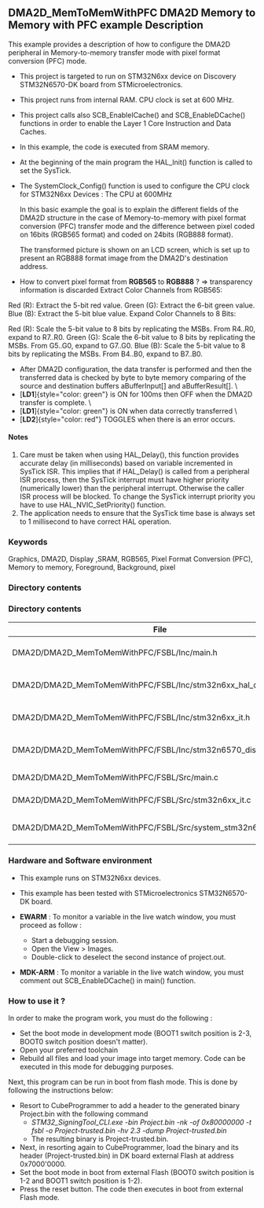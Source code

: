 ## <b>DMA2D_MemToMemWithPFC DMA2D Memory to Memory with PFC example Description</b>

This example provides a description of how to configure the DMA2D peripheral in Memory-to-memory transfer mode with
pixel format conversion (PFC) mode.

- This project is targeted to run on STM32N6xx device on Discovery STM32N6570-DK board from STMicroelectronics.

- This project runs from internal RAM. CPU clock is set at 600 MHz.

- This project calls also SCB_EnableICache() and SCB_EnableDCache() functions in order to enable
the Layer 1 Core Instruction and Data Caches.

- In this example, the code is executed from SRAM memory.

- At the beginning of the main program the HAL_Init() function is called to set the SysTick.

- The SystemClock_Config() function is used to configure the CPU clock for STM32N6xx Devices :
  The CPU at 600MHz

  In this basic example the goal is to explain the different fields of the DMA2D 
  structure in the case of Memory-to-memory with pixel format conversion (PFC) transfer mode
  and the difference between pixel coded on 16bits (RGB565 format) and coded on 24bits (RGB888 format).
  
  The transformed picture is shown on an LCD screen, which is set up to present an RGB888 format image
  from the DMA2D's destination address.
  
- How to convert pixel format from **RGB565** to **RGB888** ?
 => transparency information is discarded 
 Extract Color Channels from RGB565:

 Red (R): Extract the 5-bit red value.
 Green (G): Extract the 6-bit green value.
 Blue (B): Extract the 5-bit blue value.
 Expand Color Channels to 8 Bits:

 Red (R): Scale the 5-bit value to 8 bits by replicating the MSBs.
 From R4..R0, expand to R7..R0.
 Green (G): Scale the 6-bit value to 8 bits by replicating the MSBs.
 From G5..G0, expand to G7..G0.
 Blue (B): Scale the 5-bit value to 8 bits by replicating the MSBs.
 From B4..B0, expand to B7..B0.
</pre>

- After DMA2D configuration, the data transfer is performed and then the transferred
data is checked by byte to byte memory comparing of the source and destination buffers aBufferInput[] and aBufferResult[].
\
 - [**LD1**]{style="color: green"} is ON for 100ms then OFF when the DMA2D transfer is complete.
\
 - [**LD1**]{style="color: green"} is ON when data correctly transferred
\
 - [**LD2**]{style="color: red"} TOGGLES when there is an error occurs.


#### <b>Notes</b>

 1. Care must be taken when using HAL_Delay(), this function provides accurate delay (in milliseconds)
    based on variable incremented in SysTick ISR. This implies that if HAL_Delay() is called from
    a peripheral ISR process, then the SysTick interrupt must have higher priority (numerically lower)
    than the peripheral interrupt. Otherwise the caller ISR process will be blocked.
    To change the SysTick interrupt priority you have to use HAL_NVIC_SetPriority() function.
 2. The application needs to ensure that the SysTick time base is always set to 1 millisecond
    to have correct HAL operation.
 

### <b>Keywords</b>

Graphics, DMA2D, Display ,SRAM, RGB565, Pixel Format Conversion (PFC), Memory to memory, Foreground,
Background, pixel

### <b>Directory contents</b>
### <b>Directory contents</b>

File | Description
 --- | ---
  DMA2D/DMA2D_MemToMemWithPFC/FSBL/Inc/main.h                       | Header for main.c module
  DMA2D/DMA2D_MemToMemWithPFC/FSBL/Inc/stm32n6xx_hal_conf.h         | HAL Configuration file
  DMA2D/DMA2D_MemToMemWithPFC/FSBL/Inc/stm32n6xx_it.h               | Interrupt handlers header file
  DMA2D/DMA2D_MemToMemWithPFC/FSBL/Inc/stm32n6570_discovery_conf.h  | DMA2D Configuration file
  DMA2D/DMA2D_MemToMemWithPFC/FSBL/Src/main.c                       | Main program
  DMA2D/DMA2D_MemToMemWithPFC/FSBL/Src/stm32n6xx_it.c               | Interrupt handlers
  DMA2D/DMA2D_MemToMemWithPFC/FSBL/Src/system_stm32n6xx.c           | STM32N6xx system source file


### <b>Hardware and Software environment</b>

  - This example runs on STM32N6xx devices.

  - This example has been tested with STMicroelectronics STM32N6570-DK
    board.

  - **EWARM** : To monitor a variable in the live watch window, you must proceed as follow :
    - Start a debugging session.
    - Open the View > Images.
    - Double-click to deselect the second instance of project.out.

  - **MDK-ARM** : To monitor a variable in the live watch window, you must comment out SCB_EnableDCache() in main() function.

### <b>How to use it ?</b>

In order to make the program work, you must do the following :
 - Set the boot mode in development mode (BOOT1 switch position is 2-3, BOOT0 switch position doesn't matter).
 - Open your preferred toolchain
 - Rebuild all files and load your image into target memory. Code can be executed in this mode for debugging purposes.

 Next, this program can be run in boot from flash mode. This is done by following the instructions below:

 - Resort to CubeProgrammer to add a header to the generated binary Project.bin with the following command
   - *STM32_SigningTool_CLI.exe -bin Project.bin -nk -of 0x80000000 -t fsbl -o Project-trusted.bin -hv 2.3 -dump Project-trusted.bin*
   - The resulting binary is Project-trusted.bin.
 - Next, in resorting again to CubeProgrammer, load the binary and its header (Project-trusted.bin) in DK board external Flash at address 0x7000'0000.
 - Set the boot mode in boot from external Flash (BOOT0 switch position is 1-2 and BOOT1 switch position is 1-2).
 - Press the reset button. The code then executes in boot from external Flash mode.

